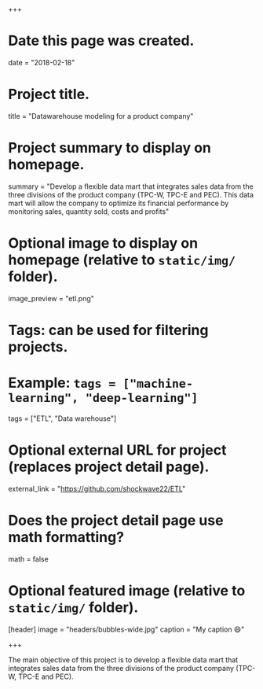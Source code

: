 +++
# Date this page was created.
date = "2018-02-18"

# Project title.
title = "Datawarehouse modeling for a product company"

# Project summary to display on homepage.
summary = "Develop a flexible data mart that integrates sales data from the three divisions of the product company (TPC-W, TPC-E and PEC). This data mart will allow the company to optimize its financial performance by monitoring sales, quantity sold, costs and profits"

# Optional image to display on homepage (relative to `static/img/` folder).
image_preview = "etl.png"

# Tags: can be used for filtering projects.
# Example: `tags = ["machine-learning", "deep-learning"]`
tags = ["ETL", "Data warehouse"]

# Optional external URL for project (replaces project detail page).
external_link = "https://github.com/shockwave22/ETL"

# Does the project detail page use math formatting?
math = false

# Optional featured image (relative to `static/img/` folder).
[header]
image = "headers/bubbles-wide.jpg"
caption = "My caption :smile:"

+++

The main objective of this project is to develop a flexible data mart that integrates sales data from the three divisions of the product company (TPC-W, TPC-E and PEC). 
